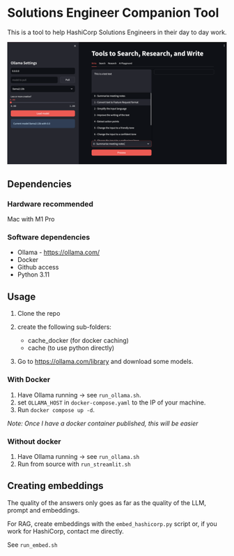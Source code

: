 # Solutions Engineer Companion Tool

This is a tool to help HashiCorp Solutions Engineers in their day to day work.

![SE Tool Screenshot](assets/Screenshot_se_tools.png)

## Dependencies

### Hardware recommended
Mac with M1 Pro

### Software dependencies
 - Ollama - https://ollama.com/
 - Docker
 - Github access
 - Python 3.11

## Usage

1. Clone the repo
2. create the following sub-folders:
    * cache_docker (for docker caching)
    * cache (to use python directly)

3. Go to https://ollama.com/library and download some models.

### With Docker

1. Have Ollama running -> see `run_ollama.sh`.
2. set `OLLAMA_HOST` in `docker-compose.yaml` to the IP of your machine. 
3. Run `docker compose up -d`.

*Note: Once I have a docker container published, this will be easier*

### Without docker

1. Have Ollama running -> see `run_ollama.sh`
2. Run from source with `run_streamlit.sh`

## Creating embeddings

The quality of the answers only goes as far as the quality of the LLM, prompt and embeddings.

For RAG, create embeddings with the `embed_hashicorp.py` script or, if you work for HashiCorp, contact me directly.

See `run_embed.sh`
